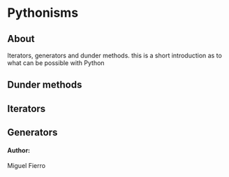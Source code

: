 # Pythonisms

## About
Iterators, generators and dunder methods. this is a short introduction as to what can be possible with Python

## Dunder methods

## Iterators

## Generators 

#### Author:
Miguel Fierro
